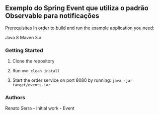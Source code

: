 ## Exemplo do Spring Event que utiliza o padrão Observable para notificações


Prerequisites
In order to build and run the example application you need:

Java 8
Maven 3.x

### Getting Started
1. Clone the repository

2. Run `mvn clean install`

3. Start the order service on port 8080 by running:
`java -jar target/events.jar`

### Authors
Renato Serra - Initial work - Event